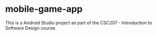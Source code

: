 # mobile-game-app

This is a Android Studio project as part of the CSC207 - Introduction to Software Design course.
